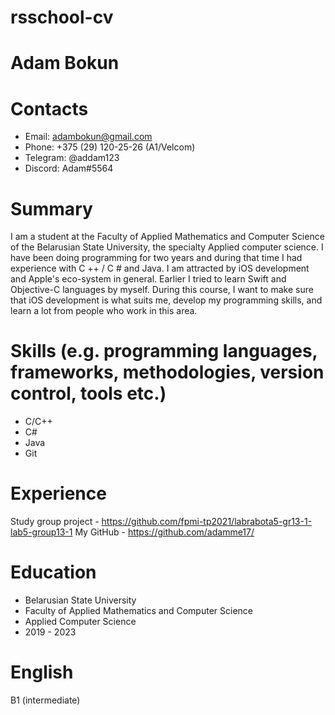 # rsschool-cv
# Adam Bokun
# Contacts
* Email: adambokun@gmail.com 
* Phone: +375 (29) 120-25-26 (A1/Velcom)
* Telegram: @addam123
* Discord: Adam#5564  
# Summary 
I am a student at the Faculty of Applied Mathematics and Computer Science of the Belarusian State University, the specialty Applied computer science. I have been doing programming for two years and during that time I had experience with C ++ / C # and Java. I am attracted by iOS development and Apple's eco-system in general. Earlier I tried to learn Swift and Objective-C languages by myself. During this course, I want to make sure that iOS development is what suits me, develop my programming skills, and learn a lot from people who work in this area.
# Skills (e.g. programming languages, frameworks, methodologies, version control, tools etc.)
* C/C++
* C#
* Java
* Git
# Experience
Study group project - https://github.com/fpmi-tp2021/labrabota5-gr13-1-lab5-group13-1
My GitHub - https://github.com/adamme17/
# Education 
* Belarusian State University
* Faculty of Applied Mathematics and Computer Science
* Applied Computer Science
* 2019 - 2023
# English
B1 (intermediate)
